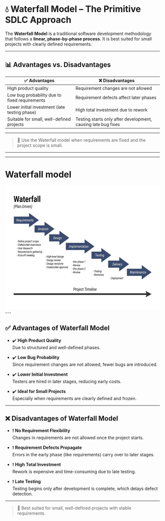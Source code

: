# 💧 Waterfall Model – The Primitive SDLC Approach

The **Waterfall Model** is a traditional software development methodology that follows a **linear, phase-by-phase process**. It is best suited for small projects with clearly defined requirements.

---

## 📊 Advantages vs. Disadvantages

| ✅ Advantages                                 | ❌ Disadvantages                                               |
|----------------------------------------------|----------------------------------------------------------------|
| High product quality                          | Requirement changes are not allowed                            |
| Low bug probability due to fixed requirements | Requirement defects affect later phases                        |
| Lower initial investment (late testing phase) | High total investment due to rework                            |
| Suitable for small, well-defined projects     | Testing starts only after development, causing late bug fixes  |

---

> 📌 Use the Waterfall model when requirements are fixed and the project scope is small.


---
---
# Waterfall model 
<img src="Waterfall-Examples-01.webp" alt="My Logo" width="700" height="400">
---


## ✅ Advantages of Waterfall Model

- ✔️ **High Product Quality**  
  Due to structured and well-defined phases.

- ✔️ **Low Bug Probability**  
  Since requirement changes are not allowed, fewer bugs are introduced.

- ✔️ **Lower Initial Investment**  
  Testers are hired in later stages, reducing early costs.

- ✔️ **Ideal for Small Projects**  
  Especially when requirements are clearly defined and frozen.

---

## ❌ Disadvantages of Waterfall Model

- ❗ **No Requirement Flexibility**  
  Changes in requirements are not allowed once the project starts.

- ❗ **Requirement Defects Propagate**  
  Errors in the early phase (like requirements) carry over to later stages.

- ❗ **High Total Investment**  
  Rework is expensive and time-consuming due to late testing.

- ❗ **Late Testing**  
  Testing begins only after development is complete, which delays defect detection.


---

> 📌 Best suited for small, well-defined projects with stable requirements.